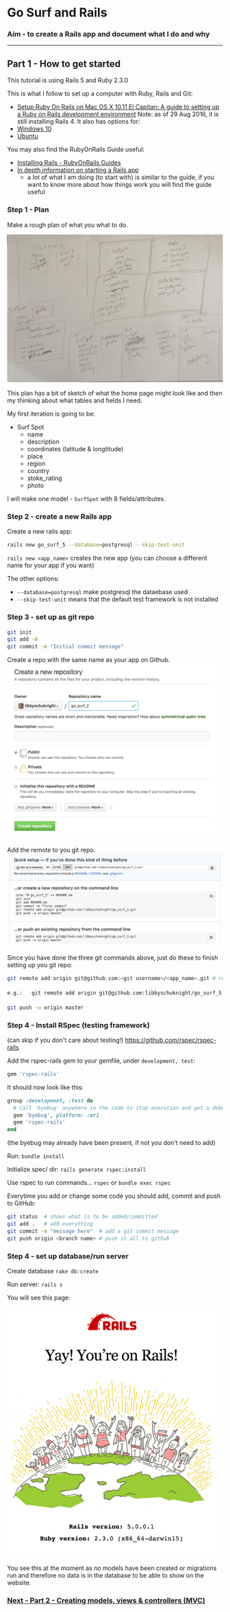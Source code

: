 # Go Surf and Rails

### Aim - to create a Rails app and document what I do and why
---
## Part 1 - How to get started

This tutorial is using Rails 5 and Ruby 2.3.0

This is what I follow to set up a computer with Ruby, Rails and Git:
- [Setup Ruby On Rails on Mac OS X 10.11 El Capitan: A guide to setting up a Ruby on Rails development environment](https://gorails.com/setup/osx/10.11-el-capitan)
Note: as of 29 Aug 2016, it is still installing Rails 4.
It also has options for:
- [Windows 10](https://gorails.com/setup/windows/10)
- [Ubuntu](https://gorails.com/setup/ubuntu/16.04)

You may also find the RubyOnRails Guide useful:
- [Installing Rails - RubyOnRails Guides](http://guides.rubyonrails.org/getting_started.html#installing-rails)
- [In depth information on starting a Rails app](http://guides.rubyonrails.org/getting_started.html#creating-the-blog-application)
  - a lot of what I am doing (to start with) is similar to the guide, if you want to know more about how things work you will find the guide useful

### Step 1 - Plan
Make a rough plan of what you what to do.

![plan](images/go_surf.JPG)

This plan has a bit of sketch of what the home page might look like and then my thinking about what tables and fields I need.

My first iteration is going to be:
- Surf Spot
  - name
  - description
  - coordinates (latitude & longtitude)
  - place
  - region
  - country
  - stoke_rating
  - photo

I will make one model - `SurfSpot` with 8 fields/attributes.

### Step 2 - create a new Rails app

Create a new rails app:

```bash
rails new go_surf_5 --database=postgresql --skip-test-unit
```

`rails new <app_name>` creates the new app (you can choose a different name for your app if you want)

The other options:

- `--database=postgresql` make postgresql the dataebase used
- `--skip-test-unit` means that the default test framework is not installed

### Step 3 - set up as git repo

```bash
git init
git add -A
git commit -m "Initial commit message"
```

Create a repo with the same name as your app on Github.
![create_repo_github](images/creating_repo.png)

Add the remote to you git repo.
![add_remote](images/adding_remote.png)

Since you have done the three git commands above, just do these to finish setting up you git repo:

```bash
git remote add origin git@github.com:<git username>/<app_name>.git # replace username and app name

e.g.:   git remote add origin git@github.com:libbyschuknight/go_surf_5.git

git push -u origin master
```

### Step 4 - Install RSpec (testing framework)

(can skip if you don't care about testing!)
https://github.com/rspec/rspec-rails

Add the rspec-rails gem to your gemfile, under `development, test`:

```ruby
gem 'rspec-rails'
```

It should now look like this:

```ruby
group :development, :test do
  # Call 'byebug' anywhere in the code to stop execution and get a debugger console
  gem 'byebug', platform: :mri
  gem 'rspec-rails'
end
```
(the byebug may already have been present, if not you don't need to add)


Run:
`bundle install`

Initialize spec/ dir:
`rails generate rspec:install`

Use rspec to run commands... `rspec` or `bundle exec rspec`

Everytime you add or change some code you should add, commit and push to GitHub:

```bash
git status  # shows what is to be added/committed
git add .   # add everything
git commit -m "message here"  # add a git commit message
git push origin <branch name> # push it all to github
```

### Step 4 - set up database/run server

Create database
`rake db:create`

Run server:
`rails s`

You will see this page:

![your_one_rails](images/your_on_rails.png)

You see this at the moment as no models have been created or migrations run and therefore no data is in the database to be able to show on the website.

### [Next - Part 2 - Creating models, views & controllers (MVC)](2_my_go_surf_project.md)
